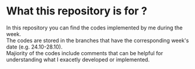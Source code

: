 # What this repository is for ?

In this repository you can find the codes implemented by me during the week. <br />
The codes are stored in the branches that have the corresponding week's date (e.g. 24.10-28.10). <br />
Majiority of the codes include comments that can be helpful for understanding what I exacetly developed or implemented. <br />
